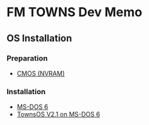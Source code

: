 # FM TOWNS Dev Memo

## OS Installation

### Preparation

- [CMOS (NVRAM)](./etc/cmos.md)

### Installation

- [MS-DOS 6](./os/dos6.md)
- [TownsOS V2.1 on MS-DOS 6](./os/tos-dos6.md)
